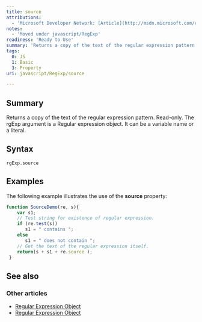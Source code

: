 ```yaml
---
title: source
attributions:
  - 'Microsoft Developer Network: [Article](http://msdn.microsoft.com/en-us/library/ie/fkd8dws9(v=vs.94).aspx)'
notes:
  - 'Moved under javascript/RegExp'
readiness: 'Ready to Use'
summary: 'Returns a copy of the text of the regular expression pattern. Read-only. The rgExp argument is a Regular expression object. It can be a variable name or a literal.'
tags:
  0: JS
  1: Basic
  3: Property
uri: javascript/RegExp/source

---
```

## Summary

Returns a copy of the text of the regular expression pattern. Read-only. The rgExp argument is a Regular expression object. It can be a variable name or a literal.

## Syntax

    rgExp.source

## Examples

The following example illustrates the use of the **source** property:

``` js
function SourceDemo(re, s){
    var s1;
    // Test string for existence of regular expression.
    if (re.test(s))
       s1 = " contains ";
    else
       s1 = " does not contain ";
    // Get the text of the regular expression itself.
    return(s + s1 + re.source );
 }
```

## See also

### Other articles

-   [Regular Expression Object](/javascript/regular_expression)
-   [Regular Expression Object](/javascript/regular_expression)

